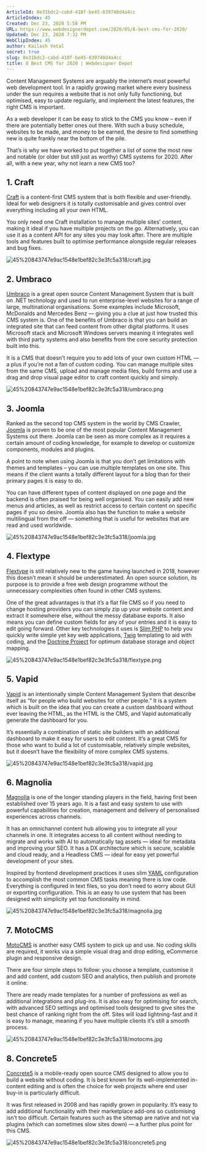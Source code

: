 ```yaml
---
ArticleId: 8e31bdc2-cabd-418f-be45-839740d4a4cc
ArticleIndex: 45
Created: Dec 23, 2020 5:58 PM
URL: https://www.webdesignerdepot.com/2020/05/8-best-cms-for-2020/
Updated: Dec 23, 2020 7:32 PM
WebClipIndex: 45
author: Kailash Vetal
secret: true
slug: 8e31bdc2-cabd-418f-be45-839740d4a4cc
title: 8 Best CMS for 2020 | Webdesigner Depot
---
```

Content Management Systems are arguably the internet’s most powerful web development tool. In a rapidly growing market where every business under the sun requires a website that is not only fully functioning, but optimised, easy to update regularly, and implement the latest features, the right CMS is important.

As a web developer it can be easy to stick to the CMS you know – even if there are potentially better ones out there. With such a busy schedule, websites to be made, and money to be earned, the desire to find something new is quite frankly near the bottom of the pile.

That’s is why we have worked to put together a list of some the most new and notable (or older but still just as worthy) CMS systems for 2020. After all, with a new year, why not learn a new CMS too?

## 1. Craft

[Craft](https://craftcms.com/) is a content-first CMS system that is both flexible and user-friendly. Ideal for web designers it is totally customisable and gives control over everything including all your own HTML.

You only need one Craft installation to manage multiple sites’ content, making it ideal if you have multiple projects on the go. Alternatively, you can use it as a content API for any sites you may look after. There are multiple tools and features built to optimise performance alongside regular releases and bug fixes.

![45%20843747e9ac1548e1bef82c3e3fc5a318/craft.jpg](45%20843747e9ac1548e1bef82c3e3fc5a318/craft.jpg)

## 2. Umbraco

[Umbraco](https://umbraco.com/) is a great open source Content Management System that is built on .NET technology and used to run enterprise-level websites for a range of large, multinational organisations. Some examples include Microsoft, McDonalds and Mercedes Benz — giving you a clue at just how trusted this CMS system is. One of the benefits of Umbraco is that you can build an integrated site that can feed content from other digital platforms. It uses Microsoft stack and Microsoft Windows servers meaning it integrates well with third party systems and also benefits from the core security protection built into this.

It is a CMS that doesn’t require you to add lots of your own custom HTML — a plus if you’re not a fan of custom coding. You can manage multiple sites from the same CMS, upload and manage media files, build forms and use a drag and drop visual page editor to craft content quickly and simply.

![45%20843747e9ac1548e1bef82c3e3fc5a318/umbraco.png](45%20843747e9ac1548e1bef82c3e3fc5a318/umbraco.png)

## 3. Joomla

Ranked as the second top CMS system in the world by CMS Crawler, [Joomla](https://www.joomla.org/) is proven to be one of the most popular Content Management Systems out there. Joomla can be seen as more complex as it requires a certain amount of coding knowledge, for example to develop or customize components, modules and plugins.

A point to note when using Joomla is that you don’t get limitations with themes and templates – you can use multiple templates on one site. This means if the client wants a totally different layout for a blog than for their primary pages it is easy to do.

You can have different types of content displayed on one page and the backend is often praised for being well organised. You can easily add new menus and articles, as well as restrict access to certain content on specific pages if you so desire. Joomla also has the function to make a website multilingual from the off — something that is useful for websites that are read and used worldwide.

![45%20843747e9ac1548e1bef82c3e3fc5a318/joomla.jpg](45%20843747e9ac1548e1bef82c3e3fc5a318/joomla.jpg)

## 4. Flextype

[Flextype](https://flextype.org/) is still relatively new to the game having launched in 2018, however this doesn’t mean it should be underestimated. An open source solution, its purpose is to provide a free web design programme without the unnecessary complexities often found in other CMS systems.

One of the great advantages is that it’s a flat file CMS so if you need to change hosting providers you can simply zip up your website content and extract it somewhere else, without the messy database exports. It also means you can define custom fields for any of your entries and it is easy to edit going forward. Other key technologies it uses is [Slim PHP](http://www.slimframework.com/) to help you quickly write simple yet key web applications, [Twig](https://twig.symfony.com/) templating to aid with coding, and the [Doctrine Project](https://www.doctrine-project.org/) for optimum database storage and object mapping.

![45%20843747e9ac1548e1bef82c3e3fc5a318/flextype.png](45%20843747e9ac1548e1bef82c3e3fc5a318/flextype.png)

## 5. Vapid

[Vapid](https://www.vapid.com/) is an intentionally simple Content Management System that describe itself as “for people who build websites for other people.” It is a system which is built on the idea that you can create a custom dashboard without ever leaving the HTML, as the HTML is the CMS, and Vapid automatically generate the dashboard for you.

It’s essentially a combination of static site builders with an additional dashboard to make it easy for users to edit content. It’s a great CMS for those who want to build a lot of customisable, relatively simple websites, but it doesn’t have the flexibility of more complex CMS systems.

![45%20843747e9ac1548e1bef82c3e3fc5a318/vapid.jpg](45%20843747e9ac1548e1bef82c3e3fc5a318/vapid.jpg)

## 6. Magnolia

[Magnolia](https://www.magnolia-cms.com/) is one of the longer standing players in the field, having first been established over 15 years ago. It is a fast and easy system to use with powerful capabilities for creation, management and delivery of personalised experiences across channels.

It has an omnichannel content hub allowing you to integrate all your channels in one. It integrates access to all content without needing to migrate and works with AI to automatically tag assets — ideal for metadata and improving your SEO. It has a DX architecture which is secure, scalable and cloud ready, and a Headless CMS — ideal for easy yet powerful development of your sites.

Inspired by frontend development practices it uses slim [YAML](https://yaml.org/) configuration to accomplish the most common CMS tasks meaning there is low code. Everything is configured in text files, so you don’t need to worry about GUI or exporting configuration. This is an easy to use system that has been designed with simplicity yet top functionality in mind.

![45%20843747e9ac1548e1bef82c3e3fc5a318/magnolia.jpg](45%20843747e9ac1548e1bef82c3e3fc5a318/magnolia.jpg)

## 7. MotoCMS

[MotoCMS](https://www.motocms.com/) is another easy CMS system to pick up and use. No coding skills are required, it works via a simple visual drag and drop editing, eCommerce plugin and responsive design.

There are four simple steps to follow: you choose a template, customise it and add content, add custom SEO and analytics, then publish and promote it online.

There are ready made templates for a number of professions as well as additional integrations and plug-ins. It is also easy for optimising for search, with advanced SEO settings and optimised tools designed to give sites the best chance of ranking right from the off. Sites will load lightning-fast and it is easy to manage, meaning if you have multiple clients it’s still a smooth process.

![45%20843747e9ac1548e1bef82c3e3fc5a318/motocms.jpg](45%20843747e9ac1548e1bef82c3e3fc5a318/motocms.jpg)

## 8. Concrete5

[Concrete5](https://www.concrete5.org/) is a mobile-ready open source CMS designed to allow you to build a website without coding. It is best known for its well-implemented in-content editing and is often the choice for web projects where end user buy-in is particularly difficult.

It was first released in 2008 and has rapidly grown in popularity. It’s easy to add additional functionality with their marketplace add-ons so customising isn’t too difficult. Certain features such as the sitemap are native and not via plugins (which can sometimes slow sites down) — a further plus point for this CMS.

![45%20843747e9ac1548e1bef82c3e3fc5a318/concrete5.png](45%20843747e9ac1548e1bef82c3e3fc5a318/concrete5.png)
